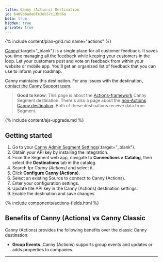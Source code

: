 ```yaml
---
title: Canny (Actions) Destination
id: 6489bbade6fe3eb57c13bd6a
beta: true
hidden: true
private: true
---
```


{% include content/plan-grid.md name="actions" %}

[Canny](https://canny.io?utm_source=segmentio&utm_medium=docs&utm_campaign=partners){:target="\_blank"} is a single place for all customer feedback. It saves you time managing all the feedback while keeping your customers in the loop. Let your customers post and vote on feedback from within your website or mobile app. You'll get an organized list of feedback that you can use to inform your roadmap.

Canny maintains this destination. For any issues with the destination, [contact the Canny Support team](mailto:segment-help@canny.io).

> **Good to know**: This page is about the [Actions-framework](/docs/connections/destinations/actions/) Canny Segment destination. There's also a page about the [non-Actions Canny destination](/docs/connections/destinations/catalog/canny/). Both of these destinations receive data from Segment.

{% include content/ajs-upgrade.md %}

## Getting started

1. Go to your [Canny Admin Segment Settings](https://canny.io/redirect?to=%2Fadmin%2Fsettings%2Fsegment){:target="\_blank"}.
2. Obtain your API key by installing the integration.
3. From the Segment web app, navigate to **Connections > Catalog**, then select the **Destinations** tab in the catalog.
4. Search fpr _Canny (Actions)_ and select it.
5. Click **Configure Canny (Actions)**.
6. Select an existing Source to connect to Canny (Actions).
7. Enter your configuration settings.
8. Update hte API key in the Canny (Actions) destination settings.
9. Enable the destination and save changes.

{% include components/actions-fields.html %}

## Benefits of Canny (Actions) vs Canny Classic

Canny (Actions) provides the following benefits over the classic Canny destination:

- **Group Events**. Canny (Actions) supports group events and updates or adds properties to companies.

---
